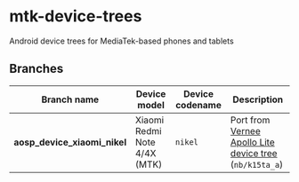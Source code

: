 # mtk-device-trees
Android device trees for MediaTek-based phones and tablets

## Branches
| Branch name                    | Device model                       | Device codename     | Description
|--------------------------------|------------------------------------|---------------------|----------------------------------------------------------------------------------------------------|
| **aosp_device_xiaomi_nikel**   | Xiaomi Redmi Note 4/4X (MTK)       | `nikel`             | Port from [Vernee Apollo Lite device tree](https://github.com/MT6797/device/tree/ALPS-MP-M0.MP9-V1.78.1_NB6797_6C_M/nb/k15ta_a) (`nb/k15ta_a`)
